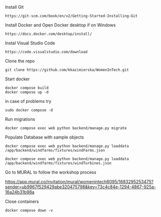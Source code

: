 Install Git

```
https://git-scm.com/book/en/v2/Getting-Started-Installing-Git
```

Install Docker and Open Docker desktop if on Windows


```
https://docs.docker.com/desktop/install/ 
```

Instal Visual Studio  Code
```
https://code.visualstudio.com/download
```

Clone the repo

```
git clone https://github.com/kkazimierska/WomenInTech.git
```

Start docker


```
docker compose build
docker compose up -d
```

in case of problems try

```
sudo docker compose -d
```

Run migrations

```
docker compose exec web python backend/manage.py migrate
```

Populate Database with sample objects

```
docker compose exec web python backend/manage.py loaddata /app/backend/windfarms/fixtures/windFarms.json
```
```
docker compose exec web python backend/manage.py loaddata /app/backend/windfarms/fixtures/windTurbines.json
```
Go to MURAL to follow the workshop process

https://app.mural.co/invitation/mural/womenintech6095/1683295253475?sender=ub9967f529429abe320475798&key=73c4c84e-1294-4867-925a-16a24b31b98a

Close containers
```
docker compose down -v
```
